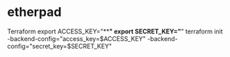# etherpad

Terraform
 export ACCESS_KEY="******" 
 export SECRET_KEY="****"
 terraform init -backend-config="access_key=$ACCESS_KEY" -backend-config="secret_key=$SECRET_KEY"